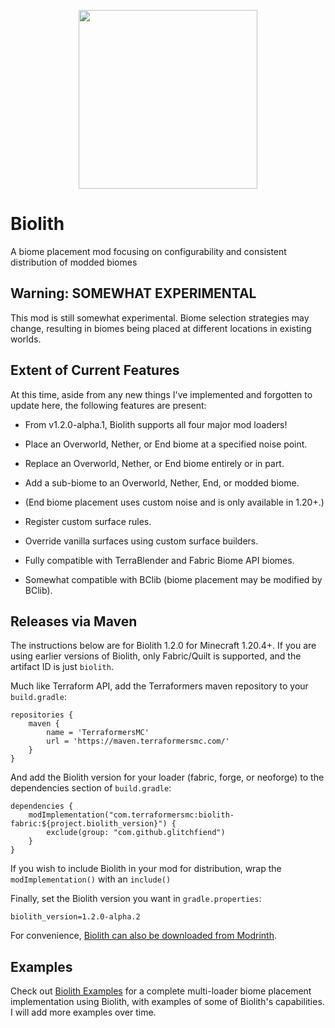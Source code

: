 <p align="center"><a href="https://modrinth.com/mod/biolith"><img height="286" width="286" src="./images/biolith.png" /></a></p>

# Biolith
A biome placement mod focusing on configurability and consistent
distribution of modded biomes

## Warning: SOMEWHAT EXPERIMENTAL

This mod is still somewhat experimental.  Biome selection strategies may change,
resulting in biomes being placed at different locations in existing worlds.

## Extent of Current Features

At this time, aside from any new things I've implemented and forgotten
to update here, the following features are present:

* From v1.2.0-alpha.1, Biolith supports all four major mod loaders!

* Place an Overworld, Nether, or End biome at a specified noise point.
* Replace an Overworld, Nether, or End biome entirely or in part.
* Add a sub-biome to an Overworld, Nether, End, or modded biome.
* (End biome placement uses custom noise and is only available in 1.20+.)

* Register custom surface rules.
* Override vanilla surfaces using custom surface builders.

* Fully compatible with TerraBlender and Fabric Biome API biomes.
* Somewhat compatible with BClib (biome placement may be modified by BClib).

## Releases via Maven

The instructions below are for Biolith 1.2.0 for Minecraft 1.20.4+.  If you
are using earlier versions of Biolith, only Fabric/Quilt is supported, and
the artifact ID is just `biolith`.

Much like Terraform API, add the Terraformers maven repository to your `build.gradle`:

```
repositories {
    maven {
        name = 'TerraformersMC'
        url = 'https://maven.terraformersmc.com/'
    }
}
```

And add the Biolith version for your loader (fabric, forge, or neoforge)
to the dependencies section of `build.gradle`:

```
dependencies {
    modImplementation("com.terraformersmc:biolith-fabric:${project.biolith_version}") {
		exclude(group: "com.github.glitchfiend")
	}
}
```

If you wish to include Biolith in your mod for distribution, wrap the `modImplementation()` with an `include()`

Finally, set the Biolith version you want in `gradle.properties`:

```
biolith_version=1.2.0-alpha.2
```

For convenience, [Biolith can also be downloaded from Modrinth](https://modrinth.com/mod/biolith).

## Examples

Check out [Biolith Examples](https://github.com/gniftygnome/biolith-examples)
for a complete multi-loader biome placement implementation using Biolith,
with examples of some of Biolith's capabilities.  I will add more examples
over time.
